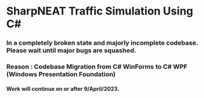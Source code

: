 # SharpNEAT Traffic Simulation Using C#
### In a completely broken state and majorly incomplete codebase. Please wait until major bugs are squashed.
### Reason : Codebase Migration from C# WinForms to C# WPF (Windows Presentation Foundation)
#### Work will continue on or after 9/April/2023.
